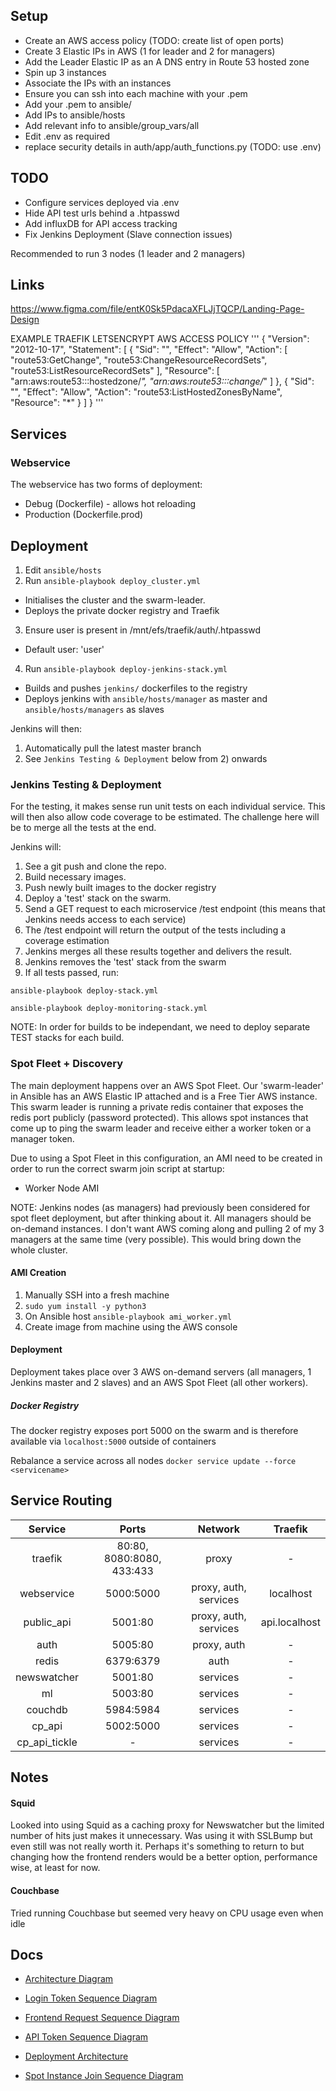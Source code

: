 
## Setup
- Create an AWS access policy (TODO: create list of open ports)
- Create 3 Elastic IPs in AWS (1 for leader and 2 for managers)
- Add the Leader Elastic IP as an A DNS entry in Route 53 hosted zone
- Spin up 3 instances
- Associate the IPs with an instances
- Ensure you can ssh into each machine with your .pem
- Add your .pem to ansible/
- Add IPs to ansible/hosts
- Add relevant info to ansible/group_vars/all
- Edit .env as required
- replace security details in auth/app/auth_functions.py (TODO: use .env)

## TODO
- Configure services deployed via .env
- Hide API test urls behind a .htpasswd
- Add influxDB for API access tracking
- Fix Jenkins Deployment (Slave connection issues)

Recommended to run 3 nodes (1 leader and 2 managers)



## Links
https://www.figma.com/file/entK0Sk5PdacaXFLJjTQCP/Landing-Page-Design

EXAMPLE TRAEFIK LETSENCRYPT AWS ACCESS POLICY
'''
{
   "Version": "2012-10-17",
   "Statement": [
       {
           "Sid": "",
           "Effect": "Allow",
           "Action": [
               "route53:GetChange",
               "route53:ChangeResourceRecordSets",
               "route53:ListResourceRecordSets"
           ],
           "Resource": [
               "arn:aws:route53:::hostedzone/*",
               "arn:aws:route53:::change/*"
           ]
       },
       {
           "Sid": "",
           "Effect": "Allow",
           "Action": "route53:ListHostedZonesByName",
           "Resource": "*"
       }
   ]
}
'''

## Services
### Webservice
The webservice has two forms of deployment:
- Debug (Dockerfile) - allows hot reloading
- Production (Dockerfile.prod)


## Deployment
1) Edit `ansible/hosts`
2) Run `ansible-playbook deploy_cluster.yml`
- Initialises the cluster and the swarm-leader.
- Deploys the private docker registry and Traefik
3) Ensure user is present in /mnt/efs/traefik/auth/.htpasswd
- Default user: 'user'
4) Run `ansible-playbook deploy-jenkins-stack.yml`
- Builds and pushes `jenkins/` dockerfiles to the registry
- Deploys jenkins with `ansible/hosts/manager` as master and `ansible/hosts/managers` as slaves

Jenkins will then:
1) Automatically pull the latest master branch
2) See `Jenkins Testing & Deployment` below from 2) onwards


### Jenkins Testing & Deployment
For the testing, it makes sense run unit tests on each individual service. This will then also allow code coverage to be estimated.
The challenge here will be to merge all the tests at the end.

Jenkins will:
1) See a git push and clone the repo.
2) Build necessary images.
3) Push newly built images to the docker registry
4) Deploy a 'test' stack on the swarm.
5) Send a GET request to each microservice /test endpoint (this means that Jenkins needs access to each service)
6) The /test endpoint will return the output of the tests including a coverage estimation
7) Jenkins merges all these results together and delivers the result.
8) Jenkins removes the 'test' stack from the swarm
9) If all tests passed, run:

 `ansible-playbook deploy-stack.yml`

 `ansible-playbook deploy-monitoring-stack.yml`

NOTE: In order for builds to be independant, we need to deploy separate TEST stacks for each build.


### Spot Fleet + Discovery
The main deployment happens over an AWS Spot Fleet. Our 'swarm-leader' in Ansible has an AWS Elastic IP attached and is a Free Tier AWS instance. This swarm leader is running a private redis container that exposes the redis port publicly (password protected). This allows spot instances that come up to ping the swarm leader and receive either a worker token or a manager token.

Due to using a Spot Fleet in this configuration, an AMI need to be created in order to run the correct swarm join script at startup:
- Worker Node AMI

NOTE: Jenkins nodes (as managers) had previously been considered for spot fleet deployment, but after thinking about it. All managers should be on-demand instances. I don't want AWS coming along and pulling 2 of my 3 managers at the same time (very possible). This would bring down the whole cluster.

#### AMI Creation
1) Manually SSH into a fresh machine
2) `sudo yum install -y python3`
3) On Ansible host `ansible-playbook ami_worker.yml`
4) Create image from machine using the AWS console

#### Deployment
Deployment takes place over 3 AWS on-demand servers (all managers, 1 Jenkins master and 2 slaves) and an AWS Spot Fleet (all other workers).

##### Docker Registry
The docker registry exposes port 5000 on the swarm and is therefore available via `localhost:5000` outside of containers

Rebalance a service across all nodes
`docker service update --force <servicename>`


## Service Routing

| Service       | Ports                     | Network  | Traefik |
| :-----------: | :-----------------------: | :-------:| :---: |
| traefik       | 80:80, 8080:8080, 433:433 | proxy | - |
| webservice    | 5000:5000                 | proxy, auth, services | localhost |
| public_api    | 5001:80                   | proxy, auth, services | api.localhost |
| auth          | 5005:80                   | proxy, auth | - |
| redis         | 6379:6379                 | auth | - |
| newswatcher   | 5001:80                   | services | - |
| ml            | 5003:80                   | services | - |
| couchdb       | 5984:5984                 | services | - |
| cp_api        | 5002:5000                 | services | - |
| cp_api_tickle | -                         | services | - |


## Notes
#### Squid
Looked into using Squid as a caching proxy for Newswatcher but the limited
number of hits just makes it unnecessary. Was using it with SSLBump but
even still was not really worth it. Perhaps it's something to return to
but changing how the frontend renders would be a better option, performance
wise, at least for now.
#### Couchbase
Tried running Couchbase but seemed very heavy on CPU usage even when idle


## Docs
* [Architecture Diagram](https://www.draw.io/#G19WiOu5iuHFkxGLIrx_VL9KFxu7vv7LRO)
* [Login Token Sequence Diagram](https://www.draw.io/#G1M99GkqlApCWhzHSogWWaD86JwQBS6Sxc)
* [Frontend Request Sequence Diagram](https://www.draw.io/#G1k5xzzcJwcICtyH0tLc5-yLTa2VDskGCC)
* [API Token Sequence Diagram](https://www.draw.io/#G1YtAUbS6aQ6bzVLZxVPa3bsBn5pqaD1jU)


* [Deployment Architecture](https://www.draw.io/#G1VraMgeGc7PFQWTPZQDN_B9UgEcb0nnxR)
* [Spot Instance Join Sequence Diagram]()
